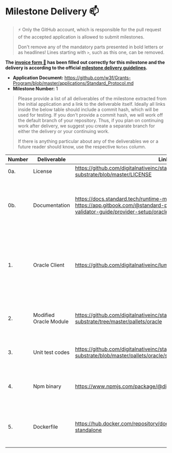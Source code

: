 # Milestone Delivery :mailbox:

> ⚡ Only the GitHub account, which is responsible for the pull request of the accepted application is allowed to submit milestones.
>
> Don't remove any of the mandatory parts presented in bold letters or as headlines! Lines starting with `>`, such as this one, can be removed.

**The [invoice form :pencil:](https://docs.google.com/forms/d/e/1FAIpQLSfmNYaoCgrxyhzgoKQ0ynQvnNRoTmgApz9NrMp-hd8mhIiO0A/viewform) has been filled out correctly for this milestone and the delivery is according to the official [milestone delivery guidelines](https://github.com/w3f/Grants-Program/blob/master/docs/milestone-deliverables-guidelines.md).**

- **Application Document:** https://github.com/w3f/Grants-Program/blob/master/applications/Standard_Protocol.md
- **Milestone Number:** 1

> Please provide a list of all deliverables of the milestone extracted from the initial application and a link to the deliverable itself. Ideally all links inside the below table should include a commit hash, which will be used for testing. If you don't provide a commit hash, we will work off the default branch of your repository. Thus, if you plan on continuing work after delivery, we suggest you create a separate branch for either the delivery or your continuing work.
>
> If there is anything particular about any of the deliverables we or a future reader should know, use the respective `Notes` column.

| Number | Deliverable            | Link                                                                                                                                                            | Note                                                                                                              |
| ------ | ---------------------- | --------------------------------------------------------------------------------------------------------------------------------------------------------------- | ----------------------------------------------------------------------------------------------------------------- |
| 0a.    | License                | https://github.com/digitalnativeinc/standard-substrate/blob/master/LICENSE                                                                                      | Apache License 2.0                                                                                                |
| 0b.    | Documentation          | https://docs.standard.tech/runtime-modules/oracle https://app.gitbook.com/@standard-protocol-1/s/standard-protocol-validator-guide/provider-setup/oracle-binary | Documentation will give high level overview of the oracle module and how to install oracle and validate           |
| 1.     | Oracle Client          | https://github.com/digitalnativeinc/lumen                                                                                                                       | Oracle client to receive information from external sources then submit information regularly to substrate runtime |
| 2.     | Modified Oracle Module | https://github.com/digitalnativeinc/standard-substrate/tree/master/pallets/oracle                                                                               | Oracle module to register operators and batch with polkadot v0.9.8 update                                         |
| 3.     | Unit test codes        | https://github.com/digitalnativeinc/standard-substrate/blob/master/pallets/oracle/src/tests.rs                                                                  | Unit test codes in `tests.rs` in each runtime module                                                              |
| 4.     | Npm binary             | https://www.npmjs.com/package/@digitalnative/lumen                                                                                                              | We will provide a npm binary for oracle providers to install and run an oracle client                             |
| 5.     | Dockerfile             | https://hub.docker.com/repository/docker/standardprotocol/opportunity-standalone                                                                                | Dockerfile for running Standard protocol binary will be provided                                                  |
